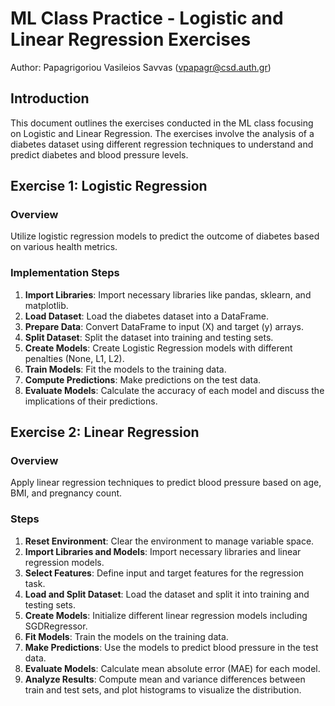 # ML Class Practice - Logistic and Linear Regression Exercises

Author: Papagrigoriou Vasileios Savvas (vpapagr@csd.auth.gr)

## Introduction
This document outlines the exercises conducted in the ML class focusing on Logistic and Linear Regression. The exercises involve the analysis of a diabetes dataset using different regression techniques to understand and predict diabetes and blood pressure levels.

## Exercise 1: Logistic Regression

### Overview
Utilize logistic regression models to predict the outcome of diabetes based on various health metrics.

### Implementation Steps
1. **Import Libraries**: Import necessary libraries like pandas, sklearn, and matplotlib.
2. **Load Dataset**: Load the diabetes dataset into a DataFrame.
3. **Prepare Data**: Convert DataFrame to input (X) and target (y) arrays.
4. **Split Dataset**: Split the dataset into training and testing sets.
5. **Create Models**: Create Logistic Regression models with different penalties (None, L1, L2).
6. **Train Models**: Fit the models to the training data.
7. **Compute Predictions**: Make predictions on the test data.
8. **Evaluate Models**: Calculate the accuracy of each model and discuss the implications of their predictions.

## Exercise 2: Linear Regression

### Overview
Apply linear regression techniques to predict blood pressure based on age, BMI, and pregnancy count.

### Steps
1. **Reset Environment**: Clear the environment to manage variable space.
2. **Import Libraries and Models**: Import necessary libraries and linear regression models.
3. **Select Features**: Define input and target features for the regression task.
4. **Load and Split Dataset**: Load the dataset and split it into training and testing sets.
5. **Create Models**: Initialize different linear regression models including SGDRegressor.
6. **Fit Models**: Train the models on the training data.
7. **Make Predictions**: Use the models to predict blood pressure in the test data.
8. **Evaluate Models**: Calculate mean absolute error (MAE) for each model.
9. **Analyze Results**: Compute mean and variance differences between train and test sets, and plot histograms to visualize the distribution.

